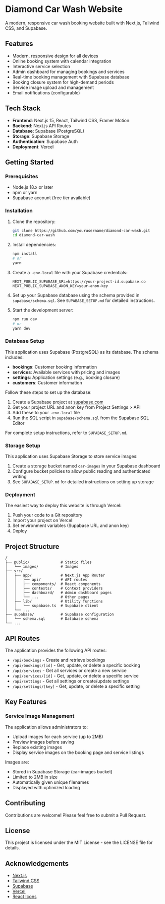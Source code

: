 # Diamond Car Wash Website

A modern, responsive car wash booking website built with Next.js, Tailwind CSS, and Supabase.

## Features

- Modern, responsive design for all devices
- Online booking system with calendar integration
- Interactive service selection
- Admin dashboard for managing bookings and services
- Real-time booking management with Supabase database
- Booking closure system for high-demand periods
- Service image upload and management
- Email notifications (configurable)

## Tech Stack

- **Frontend**: Next.js 15, React, Tailwind CSS, Framer Motion
- **Backend**: Next.js API Routes
- **Database**: Supabase (PostgreSQL)
- **Storage**: Supabase Storage
- **Authentication**: Supabase Auth
- **Deployment**: Vercel

## Getting Started

### Prerequisites

- Node.js 18.x or later
- npm or yarn
- Supabase account (free tier available)

### Installation

1. Clone the repository:
   ```bash
   git clone https://github.com/yourusername/diamond-car-wash.git
   cd diamond-car-wash
   ```

2. Install dependencies:
   ```bash
   npm install
   # or
   yarn
   ```

3. Create a `.env.local` file with your Supabase credentials:
   ```
   NEXT_PUBLIC_SUPABASE_URL=https://your-project-id.supabase.co
   NEXT_PUBLIC_SUPABASE_ANON_KEY=your-anon-key
   ```

4. Set up your Supabase database using the schema provided in `supabase/schema.sql`. See `SUPABASE_SETUP.md` for detailed instructions.

5. Start the development server:
   ```bash
   npm run dev
   # or
   yarn dev
   ```

### Database Setup

This application uses Supabase (PostgreSQL) as its database. The schema includes:

- **bookings**: Customer booking information
- **services**: Available services with pricing and images
- **settings**: Application settings (e.g., booking closure)
- **customers**: Customer information

Follow these steps to set up the database:

1. Create a Supabase project at [supabase.com](https://supabase.com)
2. Get your project URL and anon key from Project Settings > API
3. Add these to your `.env.local` file
4. Run the SQL script in `supabase/schema.sql` from the Supabase SQL Editor

For complete setup instructions, refer to `SUPABASE_SETUP.md`.

### Storage Setup

This application uses Supabase Storage to store service images:

1. Create a storage bucket named `car-images` in your Supabase dashboard
2. Configure bucket policies to allow public reading and authenticated writing
3. See `SUPABASE_SETUP.md` for detailed instructions on setting up storage

### Deployment

The easiest way to deploy this website is through Vercel:

1. Push your code to a Git repository
2. Import your project on Vercel
3. Set environment variables (Supabase URL and anon key)
4. Deploy

## Project Structure

```
/
├── public/              # Static files
│   └── images/          # Images
├── src/
│   ├── app/             # Next.js App Router
│   │   ├── api/         # API routes
│   │   ├── components/  # React components
│   │   ├── contexts/    # Context providers
│   │   ├── dashboard/   # Admin dashboard pages
│   │   └── ...          # Other pages
│   ├── lib/             # Utility functions
│   │   └── supabase.ts  # Supabase client
│   └── ...
├── supabase/            # Supabase configuration
│   └── schema.sql       # Database schema
└── ...
```

## API Routes

The application provides the following API routes:

- `/api/bookings` - Create and retrieve bookings
- `/api/bookings/[id]` - Get, update, or delete a specific booking
- `/api/services` - Get all services or create a new service
- `/api/services/[id]` - Get, update, or delete a specific service
- `/api/settings` - Get all settings or create/update settings
- `/api/settings/[key]` - Get, update, or delete a specific setting

## Key Features

### Service Image Management

The application allows administrators to:

- Upload images for each service (up to 2MB)
- Preview images before saving
- Replace existing images
- Display service images on the booking page and service listings

Images are:
- Stored in Supabase Storage (car-images bucket)
- Limited to 2MB in size
- Automatically given unique filenames
- Displayed with optimized loading

## Contributing

Contributions are welcome! Please feel free to submit a Pull Request.

## License

This project is licensed under the MIT License - see the LICENSE file for details.

## Acknowledgements

- [Next.js](https://nextjs.org/)
- [Tailwind CSS](https://tailwindcss.com/)
- [Supabase](https://supabase.com/)
- [Vercel](https://vercel.com/)
- [React Icons](https://react-icons.github.io/react-icons/)
